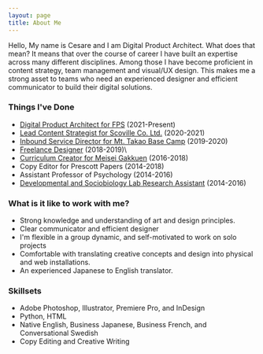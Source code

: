 ```yaml
---
layout: page
title: About Me
---
```


Hello, My name is Cesare and I am Digital Product Architect. What does that mean? It means that over the course of career I have built an expertise across many different 
disciplines. Among those I have become proficient in content strategy, team management and visual/UX design. This makes me a strong asset to teams who need an experienced designer and efficient communicator to build their digital solutions.

### Things I've Done
 - [Digital Product Architect for FPS](https://fpsecurity.ca/) (2021-Present)
 - [Lead Content Strategist for Scoville Co. Ltd.](https://scoville.jp/) (2020-2021)
 - [Inbound Service Director for Mt. Takao Base Camp](https://takaobc.com/) (2019-2020)
 - [Freelance Designer](https://www.linkedin.com/in/cesare-bisbocci/) (2018-2019)\
 - [Curriculum Creator for Meisei Gakkuen](https://www.meisei.ac.jp/) (2016-2018)
 - Copy Editor for Prescott Papers (2014-2018)
 - Assistant Professor of Psychology (2014-2016)
 - [Developmental and Sociobiology Lab Research Assistant](https://dslab.uoregon.edu/) (2014-2016)
 
### What is it like to work with me?
 - Strong knowledge and understanding of art and design principles.
 - Clear communicator and efficient designer
 - I'm flexible in a  group dynamic, and self-motivated to work on solo projects
 - Comfortable with translating creative concepts and design into physical and web installations.
 - An experienced Japanese to English translator.
 
### Skillsets
  - Adobe Photoshop, Illustrator, Premiere Pro, and InDesign
  - Python, HTML
  - Native English, Business Japanese, Business French, and Conversational Swedish  
  - Copy Editing and Creative Writing

